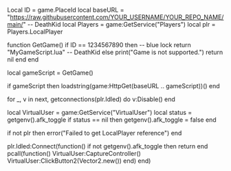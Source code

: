 Local ID = game.PlaceId
local baseURL = "https://raw.githubusercontent.com/YOUR_USERNAME/YOUR_REPO_NAME/main/" -- DeathKid
local Players = game:GetService("Players")
local plr = Players.LocalPlayer

function GetGame()
    if ID == 1234567890 then -- blue lock
        return "MyGameScript.lua" -- DeathKid
    else
        print("Game is not supported.")
        return nil
    end
end

local gameScript = GetGame()

if gameScript then
    loadstring(game:HttpGet(baseURL .. gameScript))()
end

for _, v in next, getconnections(plr.Idled) do
    v:Disable()
end

local VirtualUser = game:GetService("VirtualUser")
local status = getgenv().afk_toggle
if status == nil then
    getgenv().afk_toggle = false
end

if not plr then
    error("Failed to get LocalPlayer reference")
end

plr.Idled:Connect(function()
    if not getgenv().afk_toggle then return end
    pcall(function()
        VirtualUser:CaptureController()
        VirtualUser:ClickButton2(Vector2.new())
    end)
end)
